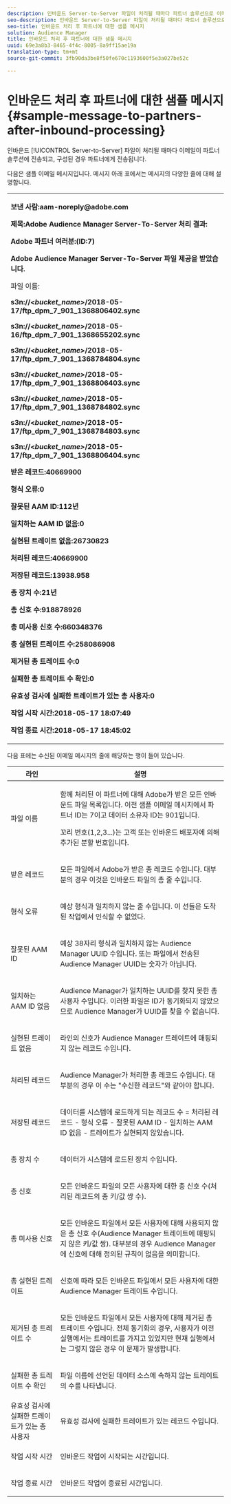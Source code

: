 ```yaml
---
description: 인바운드 Server-to-Server 파일이 처리될 때마다 파트너 솔루션으로 이메일을 통해 수신자가 전송되고, 구성된 경우 파트너에게 영수증이 전송됩니다.
seo-description: 인바운드 Server-to-Server 파일이 처리될 때마다 파트너 솔루션으로 이메일을 통해 수신자가 전송되고, 구성된 경우 파트너에게 영수증이 전송됩니다.
seo-title: 인바운드 처리 후 파트너에 대한 샘플 메시지
solution: Audience Manager
title: 인바운드 처리 후 파트너에 대한 샘플 메시지
uuid: 69e3a8b3-8465-4f4c-8005-8a9ff15ae19a
translation-type: tm+mt
source-git-commit: 3fb90da3be8f50fe670c1193600f5e3a027be52c

---
```



# 인바운드 처리 후 파트너에 대한 샘플 메시지{#sample-message-to-partners-after-inbound-processing}

인바운드 [!UICONTROL Server-to-Server] 파일이 처리될 때마다 이메일이 파트너 솔루션에 전송되고, 구성된 경우 파트너에게 전송됩니다.

<!-- r_inbound_message.xml -->

다음은 샘플 이메일 메시지입니다. 메시지 아래 표에서는 메시지의 다양한 줄에 대해 설명합니다.

<table id="table_F579C2278A044213BFCEF97F3BEC2C0C"> 
 <tbody> 
  <tr> 
   <td colname="col1"> <p> <b>보낸 사람:aam-noreply@adobe.com </b> </p> <p> <b>제목:Adobe Audience Manager Server-To-Server 처리 결과:</b> </p> <p> <b>Adobe 파트너 여러분:(ID:7)</b><b></b> </p> <p> <b>Adobe Audience Manager Server-To-Server 파일 제공을 받았습니다.</b> </p> <p> <b></b> 파일 이름: <i></i> </p> <p> <b> s3n://&lt;<i>bucket_name&gt;</i>/2018-05-17/ftp_dpm_7_901_1368806402.sync</b> </p> <p> <b> s3n://&lt;<i>bucket_name&gt;</i>/2018-05-16/ftp_dpm_7_901_1368655202.sync </b> </p> <p> <b>s3n://&lt;<i>bucket_name&gt;</i>/2018-05-17/ftp_dpm_7_901_1368784804.sync </b> </p> <p> <b>s3n://&lt;<i>bucket_name&gt;</i>/2018-05-17/ftp_dpm_7_901_1368806403.sync </b> </p> <p> <b>s3n://&lt;<i>bucket_name&gt;</i>/2018-05-17/ftp_dpm_7_901_1368784802.sync </b> </p> <p> <b>s3n://&lt;<i>bucket_name&gt;</i>/2018-05-17/ftp_dpm_7_901_1368784803.sync </b> </p> <p> <b>s3n://&lt;<i>bucket_name&gt;</i>/2018-05-17/ftp_dpm_7_901_1368806404.sync</b> </p> <p> <b>받은 레코드:40669900</b> </p> <p><b>형식 오류:0</b> </p> <p> <b>잘못된 AAM ID:112년 </b> </p> <p> <b>일치하는 AAM ID 없음:0 </b> </p> <p> <b>실현된 트레이트 없음:26730823 </b> </p> <p> <b>처리된 레코드:40669900 </b> </p> <p> <b>저장된 레코드:13938.958 </b> </p> <p> <b>총 장치 수:21년 </b> </p> <p> <b>총 신호 수:918878926 </b> </p> <p> <b>총 미사용 신호 수:660348376 </b> </p> <p> <b>총 실현된 트레이트 수:258086908 </b> </p> <p> <b>제거된 총 트레이트 수:0 </b> </p> <p> <b>실패한 총 트레이트 수 확인:0 </b> </p> <p> <b>유효성 검사에 실패한 트레이트가 있는 총 사용자:0 </b> </p> <p> <b>작업 시작 시간:2018-05-17 18:07:49 </b> </p> <p> <b>작업 종료 시간:2018-05-17 18:45:02</b> </p> </td> 
  </tr> 
 </tbody> 
</table>

다음 표에는 수신된 이메일 메시지의 줄에 해당하는 행이 들어 있습니다.

<table id="table_93076D46AC50411395E72B9B987E99BE"> 
 <thead> 
  <tr> 
   <th colname="col1" class="entry"> 라인 </th> 
   <th colname="col2" class="entry"> 설명 </th> 
  </tr> 
 </thead>
 <tbody> 
  <tr> 
   <td colname="col1"> 파일 이름 </td> 
   <td colname="col2"> <p>함께 처리된 이 파트너에 대해 Adobe가 받은 모든 인바운드 파일 목록입니다. 이전 샘플 이메일 메시지에서 파트너 ID는 7이고 데이터 소유자 ID는 901입니다. </p> <p>꼬리 번호(1,2,3...)는 고객 또는 인바운드 배포자에 의해 추가된 분할 번호입니다. </p> </td> 
  </tr> 
  <tr> 
   <td colname="col1"> 받은 레코드 </td> 
   <td colname="col2"> <p>모든 파일에서 Adobe가 받은 총 레코드 수입니다. 대부분의 경우 이것은 인바운드 파일의 총 줄 수입니다. </p> </td> 
  </tr> 
  <tr> 
   <td colname="col1"> 형식 오류 </td> 
   <td colname="col2"> <p>예상 형식과 일치하지 않는 줄 수입니다. 이 선들은 도착된 작업에서 인식할 수 없었다. </p> </td> 
  </tr> 
  <tr> 
   <td colname="col1"> 잘못된 AAM ID </td> 
   <td colname="col2"> <p>예상 38자리 형식과 일치하지 않는 Audience Manager UUID 수입니다. 또는 파일에서 전송된 Audience Manager UUID는 숫자가 아닙니다. </p> </td> 
  </tr> 
  <tr> 
   <td colname="col1"> 일치하는 AAM ID 없음 </td> 
   <td colname="col2"> <p>Audience Manager가 일치하는 UUID를 찾지 못한 총 사용자 수입니다. 이러한 파일은 ID가 동기화되지 않았으므로 Audience Manager가 UUID를 찾을 수 없습니다. </p> </td> 
  </tr> 
  <tr> 
   <td colname="col1"> 실현된 트레이트 없음 </td> 
   <td colname="col2"> <p>라인의 신호가 Audience Manager 트레이트에 매핑되지 않는 레코드 수입니다. </p> </td> 
  </tr> 
  <tr> 
   <td colname="col1"> 처리된 레코드 </td> 
   <td colname="col2"> <p>Audience Manager가 처리한 총 레코드 수입니다. 대부분의 경우 이 수는 "수신한 레코드"와 같아야 합니다. </p> </td> 
  </tr> 
  <tr> 
   <td colname="col1"> 저장된 레코드 </td> 
   <td colname="col2"> <p>데이터를 시스템에 로드하게 되는 레코드 수 = 처리된 레코드 - 형식 오류 - 잘못된 AAM ID - 일치하는 AAM ID 없음 - 트레이트가 실현되지 않았습니다. </p> </td> 
  </tr> 
  <tr> 
   <td colname="col1"> 총 장치 수 </td> 
   <td colname="col2"> <p>데이터가 시스템에 로드된 장치 수입니다. </p> </td> 
  </tr> 
  <tr> 
   <td colname="col1"> 총 신호 </td> 
   <td colname="col2"> <p> 모든 인바운드 파일의 모든 사용자에 대한 총 신호 수(처리된 레코드의 총 키/값 쌍 수). </p> </td> 
  </tr> 
  <tr> 
   <td colname="col1"> 총 미사용 신호 </td> 
   <td colname="col2"> <p>모든 인바운드 파일에서 모든 사용자에 대해 사용되지 않은 총 신호 수(Audience Manager 트레이트에 매핑되지 않은 키/값 쌍). 대부분의 경우 Audience Manager에 신호에 대해 정의된 규칙이 없음을 의미합니다. </p> </td> 
  </tr> 
  <tr> 
   <td colname="col1"> 총 실현된 트레이트 </td> 
   <td colname="col2"> <p>신호에 따라 모든 인바운드 파일에서 모든 사용자에 대한 Audience Manager 트레이트 수입니다. </p> </td> 
  </tr> 
  <tr> 
   <td colname="col1"> 제거된 총 트레이트 수 </td> 
   <td colname="col2"> <p> 모든 인바운드 파일에서 모든 사용자에 대해 제거된 총 트레이트 수입니다. 전체 동기화의 경우, 사용자가 이전 실행에서는 트레이트를 가지고 있었지만 현재 실행에서는 그렇지 않은 경우 이 문제가 발생합니다. </p> </td> 
  </tr> 
  <tr> 
   <td colname="col1"> 실패한 총 트레이트 수 확인 </td> 
   <td colname="col2"> <p>파일 이름에 선언된 데이터 소스에 속하지 않는 트레이트의 수를 나타냅니다. </p> </td> 
  </tr> 
  <tr> 
   <td colname="col1"> 유효성 검사에 실패한 트레이트가 있는 총 사용자 </td> 
   <td colname="col2"> <p>유효성 검사에 실패한 트레이트가 있는 레코드 수입니다. </p> </td> 
  </tr> 
  <tr> 
   <td colname="col1"> 작업 시작 시간 </td> 
   <td colname="col2"> <p>인바운드 작업이 시작되는 시간입니다. </p> </td> 
  </tr> 
  <tr> 
   <td colname="col1"> 작업 종료 시간 </td> 
   <td colname="col2"> <p>인바운드 작업이 종료된 시간입니다. </p> </td> 
  </tr> 
 </tbody> 
</table>